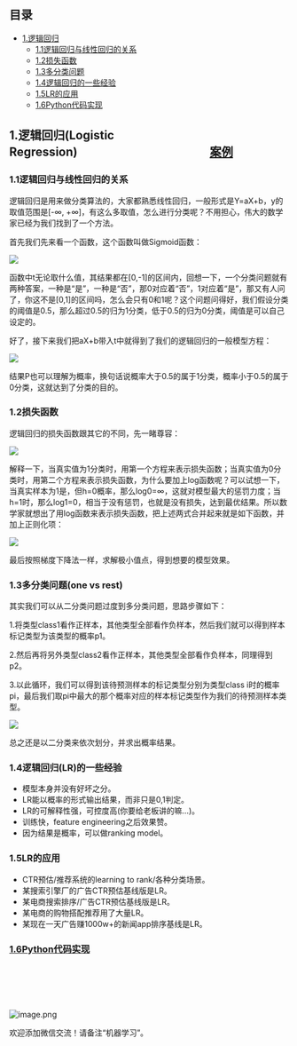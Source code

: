 ## 目录
- [1.逻辑回归](#1逻辑回归logistic-regression案例)
  - [1.1逻辑回归与线性回归的关系](#11逻辑回归与线性回归的关系)
  - [1.2损失函数](#12损失函数)
  - [1.3多分类问题](#13多分类问题one-vs-rest)
  - [1.4逻辑回归的一些经验](#14逻辑回归lr的一些经验)
  - [1.5LR的应用](#15lr的应用)
  - [1.6Python代码实现](https://github.com/mantchs/machine_learning_model/blob/master/Logistic%20Regression/demo/CreditScoring.ipynb)

## 1.逻辑回归(Logistic Regression)&nbsp;&nbsp;&nbsp;&nbsp;&nbsp;&nbsp;&nbsp;&nbsp;&nbsp;&nbsp;&nbsp;&nbsp;&nbsp;&nbsp;&nbsp;&nbsp;&nbsp;&nbsp;&nbsp;&nbsp;&nbsp;&nbsp;&nbsp;&nbsp;&nbsp;&nbsp;&nbsp;&nbsp;&nbsp;&nbsp;&nbsp;&nbsp;&nbsp;&nbsp;&nbsp;&nbsp;&nbsp;&nbsp;&nbsp;&nbsp;&nbsp;&nbsp;&nbsp;&nbsp;&nbsp;&nbsp;&nbsp;&nbsp;[案例](https://github.com/mantchs/machine_learning_model/blob/master/Logistic%20Regression/demo/CreditScoring.ipynb)



### 1.1逻辑回归与线性回归的关系

逻辑回归是用来做分类算法的，大家都熟悉线性回归，一般形式是Y=aX+b，y的取值范围是[-∞, +∞]，有这么多取值，怎么进行分类呢？不用担心，伟大的数学家已经为我们找到了一个方法。

首先我们先来看一个函数，这个函数叫做Sigmoid函数：

![](http://www.wailian.work/images/2018/12/10/image061f6.png)

函数中t无论取什么值，其结果都在[0,-1]的区间内，回想一下，一个分类问题就有两种答案，一种是“是”，一种是“否”，那0对应着“否”，1对应着“是”，那又有人问了，你这不是[0,1]的区间吗，怎么会只有0和1呢？这个问题问得好，我们假设分类的阈值是0.5，那么超过0.5的归为1分类，低于0.5的归为0分类，阈值是可以自己设定的。

好了，接下来我们把aX+b带入t中就得到了我们的逻辑回归的一般模型方程：

![](http://www.wailian.work/images/2018/12/10/image4e5fa.png)

结果P也可以理解为概率，换句话说概率大于0.5的属于1分类，概率小于0.5的属于0分类，这就达到了分类的目的。

### 1.2损失函数

逻辑回归的损失函数跟其它的不同，先一睹尊容：

![](http://www.wailian.work/images/2018/12/10/imagedbfb5.png)

解释一下，当真实值为1分类时，用第一个方程来表示损失函数；当真实值为0分类时，用第二个方程来表示损失函数，为什么要加上log函数呢？可以试想一下，当真实样本为1是，但h=0概率，那么log0=∞，这就对模型最大的惩罚力度；当h=1时，那么log1=0，相当于没有惩罚，也就是没有损失，达到最优结果。所以数学家就想出了用log函数来表示损失函数，把上述两式合并起来就是如下函数，并加上正则化项：

![](https://www.wailian.work/images/2018/12/10/image8771f.png)

最后按照梯度下降法一样，求解极小值点，得到想要的模型效果。

### 1.3多分类问题(one vs rest)

其实我们可以从二分类问题过度到多分类问题，思路步骤如下：

1.将类型class1看作正样本，其他类型全部看作负样本，然后我们就可以得到样本标记类型为该类型的概率p1。

2.然后再将另外类型class2看作正样本，其他类型全部看作负样本，同理得到p2。

3.以此循环，我们可以得到该待预测样本的标记类型分别为类型class i时的概率pi，最后我们取pi中最大的那个概率对应的样本标记类型作为我们的待预测样本类型。

![](https://www.wailian.work/images/2018/12/10/image31617.png)

总之还是以二分类来依次划分，并求出概率结果。

### 1.4逻辑回归(LR)的一些经验

- 模型本身并没有好坏之分。
- LR能以概率的形式输出结果，而非只是0,1判定。
- LR的可解释性强，可控度高(你要给老板讲的嘛…)。
- 训练快，feature engineering之后效果赞。
- 因为结果是概率，可以做ranking model。

### 1.5LR的应用

- CTR预估/推荐系统的learning to rank/各种分类场景。
- 某搜索引擎厂的广告CTR预估基线版是LR。
- 某电商搜索排序/广告CTR预估基线版是LR。
- 某电商的购物搭配推荐用了大量LR。
- 某现在一天广告赚1000w+的新闻app排序基线是LR。

### [1.6Python代码实现](https://github.com/mantchs/machine_learning_model/blob/master/Logistic%20Regression/demo/CreditScoring.ipynb)

</br>
</br>
</br>
</br>

![image.png](https://upload-images.jianshu.io/upload_images/13876065-08b587647d14267c.png?imageMogr2/auto-orient/strip%7CimageView2/2/w/1240)

欢迎添加微信交流！请备注“机器学习”。
